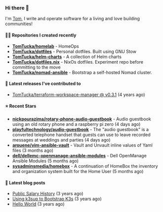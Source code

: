 ### Hi there 👋

I'm [Tom](https://tomwithers.dev), I write and operate software for a living and love building communities! 

#### 👨‍💻 Repositories I created recently
- **[TomTucka/homelab](https://github.com/TomTucka/homelab)** - HomeOps
- **[TomTucka/dotfiles](https://github.com/TomTucka/dotfiles)** - Personal dotfiles. Built using  GNU Stow
- **[TomTucka/helm-charts](https://github.com/TomTucka/helm-charts)** - A collection of Helm charts
- **[TomTucka/dotfiles.nix](https://github.com/TomTucka/dotfiles.nix)** - NixOs dotfiles. Experiment repo before committing to the move
- **[TomTucka/nomad-ansible](https://github.com/TomTucka/nomad-ansible)** - Bootstrap a self-hosted Nomad cluster.

#### 🚀 Latest releases I've contributed to


- [TomTucka/terraform-workspace-manager @ v0.3.1](https://github.com/TomTucka/terraform-workspace-manager/releases/tag/v0.3.1) (4 years ago)

#### ⭐ Recent Stars


- **[nickpourazima/rotary-phone-audio-guestbook](https://github.com/nickpourazima/rotary-phone-audio-guestbook)** - Audio guestbook using an old rotary phone and a raspberry pi zero (4 days ago)
- **[playfultechnology/audio-guestbook](https://github.com/playfultechnology/audio-guestbook)** - The &#34;audio guestbook&#34; is a converted telephone handset that guests can use to leave recorded messages at weddings and parties (4 days ago)
- **[arouene/vim-ansible-vault](https://github.com/arouene/vim-ansible-vault)** - Vault and Unvault inline values of Yaml files (3 months ago)
- **[dell/dellemc-openmanage-ansible-modules](https://github.com/dell/dellemc-openmanage-ansible-modules)** - Dell OpenManage Ansible Modules (5 months ago)
- **[sysadminsmedia/homebox](https://github.com/sysadminsmedia/homebox)** - A continuation of HomeBox the inventory and organization system built for the Home User (5 months ago)

#### 📄 Latest blog posts
- [Public Salary History](https://tomwithers.dev/posts/public-salary-history/) (3 years ago)
- [Using k3sup to Bootstrap K3s](https://tomwithers.dev/posts/k3s-bootstrap/) (3 years ago)
- [Hello World](https://tomwithers.dev/posts/hello-world/) (3 years ago)
